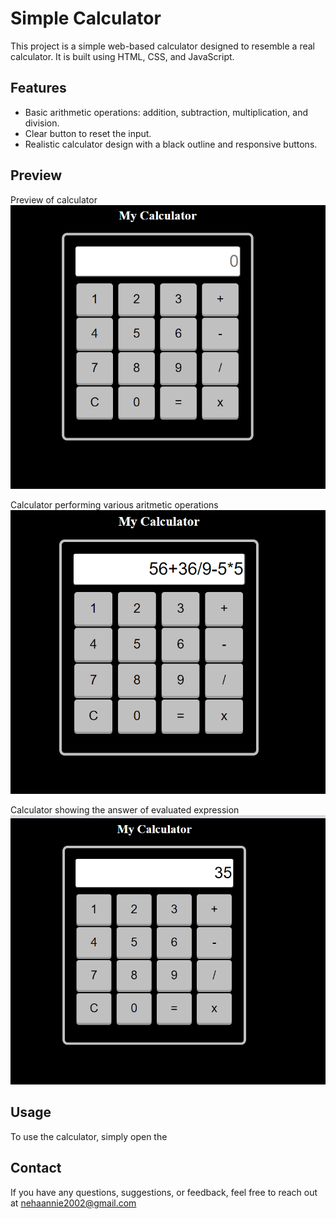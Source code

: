# Simple Calculator 

This project is a simple web-based calculator designed to resemble a real calculator. It is built using HTML, CSS, and JavaScript.

## Features

- Basic arithmetic operations: addition, subtraction, multiplication, and division.
- Clear button to reset the input.
- Realistic calculator design with a black outline and responsive buttons.

## Preview

Preview of calculator
![Calculator Screenshot](cal1.png)

Calculator performing various aritmetic operations
![Calculator Screenshot](cal2.png)

Calculator showing the answer of evaluated expression
![Calculator Screenshot](cal3.png)

## Usage

To use the calculator, simply open the 

## Contact

If you have any questions, suggestions, or feedback, feel free to reach out at nehaannie2002@gmail.com

